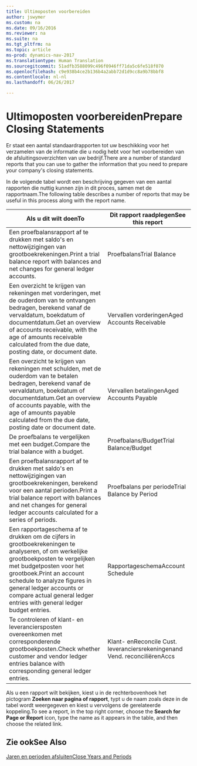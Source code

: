 ```yaml
---
title: Ultimoposten voorbereiden
author: jswymer
ms.custom: na
ms.date: 09/16/2016
ms.reviewer: na
ms.suite: na
ms.tgt_pltfrm: na
ms.topic: article
ms-prod: dynamics-nav-2017
ms.translationtype: Human Translation
ms.sourcegitcommit: 51adfb3588099c496f0946ff71da5c6fe518f070
ms.openlocfilehash: c9e938b4ce2b136b4a2abb72d1d9cc8a9b78bbf8
ms.contentlocale: nl-nl
ms.lasthandoff: 06/26/2017

---
```

# <a name="prepare-closing-statements"></a><span data-ttu-id="e0684-102">Ultimoposten voorbereiden</span><span class="sxs-lookup"><span data-stu-id="e0684-102">Prepare Closing Statements</span></span>
<span data-ttu-id="e0684-103">Er staat een aantal standaardrapporten tot uw beschikking voor het verzamelen van de informatie die u nodig hebt voor het voorbereiden van de afsluitingsoverzichten van uw bedrijf.</span><span class="sxs-lookup"><span data-stu-id="e0684-103">There are a number of standard reports that you can use to gather the information that you need to prepare your company's closing statements.</span></span>

<span data-ttu-id="e0684-104">In de volgende tabel wordt een beschrijving gegeven van een aantal rapporten die nuttig kunnen zijn in dit proces, samen met de rapportnaam.</span><span class="sxs-lookup"><span data-stu-id="e0684-104">The following table describes a number of reports that may be useful in this process along with the report name.</span></span>


|<span data-ttu-id="e0684-105">Als u dit wilt doen</span><span class="sxs-lookup"><span data-stu-id="e0684-105">To</span></span>     |<span data-ttu-id="e0684-106">Dit rapport raadplegen</span><span class="sxs-lookup"><span data-stu-id="e0684-106">See this report</span></span>       |
|-------|----------------------|
|<span data-ttu-id="e0684-107">Een proefbalansrapport af te drukken met saldo's en nettowijzigingen van grootboekrekeningen.</span><span class="sxs-lookup"><span data-stu-id="e0684-107">Print a trial balance report with balances and net changes for general ledger accounts.</span></span>|<span data-ttu-id="e0684-108">Proefbalans</span><span class="sxs-lookup"><span data-stu-id="e0684-108">Trial Balance</span></span>|
|<span data-ttu-id="e0684-109">Een overzicht te krijgen van rekeningen met vorderingen, met de ouderdom van te ontvangen bedragen, berekend vanaf de vervaldatum, boekdatum of documentdatum.</span><span class="sxs-lookup"><span data-stu-id="e0684-109">Get an overview of accounts receivable, with the age of amounts receivable calculated from the due date, posting date, or document date.</span></span>|<span data-ttu-id="e0684-110">Vervallen vorderingen</span><span class="sxs-lookup"><span data-stu-id="e0684-110">Aged Accounts Receivable</span></span>|
|<span data-ttu-id="e0684-111">Een overzicht te krijgen van rekeningen met schulden, met de ouderdom van te betalen bedragen, berekend vanaf de vervaldatum, boekdatum of documentdatum.</span><span class="sxs-lookup"><span data-stu-id="e0684-111">Get an overview of accounts payable, with the age of amounts payable calculated from the due date, posting date or document date.</span></span>|<span data-ttu-id="e0684-112">Vervallen betalingen</span><span class="sxs-lookup"><span data-stu-id="e0684-112">Aged Accounts Payable</span></span>|
|<span data-ttu-id="e0684-113">De proefbalans te vergelijken met een budget.</span><span class="sxs-lookup"><span data-stu-id="e0684-113">Compare the trial balance with a budget.</span></span>|<span data-ttu-id="e0684-114">Proefbalans/Budget</span><span class="sxs-lookup"><span data-stu-id="e0684-114">Trial Balance/Budget</span></span>|
|<span data-ttu-id="e0684-115">Een proefbalansrapport af te drukken met saldo's en nettowijzigingen van grootboekrekeningen, berekend voor een aantal perioden.</span><span class="sxs-lookup"><span data-stu-id="e0684-115">Print a trial balance report with balances and net changes for general ledger accounts calculated for a series of periods.</span></span>|<span data-ttu-id="e0684-116">Proefbalans per periode</span><span class="sxs-lookup"><span data-stu-id="e0684-116">Trial Balance by Period</span></span>|
|<span data-ttu-id="e0684-117">Een rapportageschema af te drukken om de cijfers in grootboekrekeningen te analyseren, of om werkelijke grootboekposten te vergelijken met budgetposten voor het grootboek.</span><span class="sxs-lookup"><span data-stu-id="e0684-117">Print an account schedule to analyze figures in general ledger accounts or compare actual general ledger entries with general ledger budget entries.</span></span>|<span data-ttu-id="e0684-118">Rapportageschema</span><span class="sxs-lookup"><span data-stu-id="e0684-118">Account Schedule</span></span>|
|<span data-ttu-id="e0684-119">Te controleren of klant- en leveranciersposten overeenkomen met corresponderende grootboekposten.</span><span class="sxs-lookup"><span data-stu-id="e0684-119">Check whether customer and vendor ledger entries balance with corresponding general ledger entries.</span></span>|<span data-ttu-id="e0684-120">Klant- en</span><span class="sxs-lookup"><span data-stu-id="e0684-120">Reconcile Cust.</span></span> <span data-ttu-id="e0684-121">leveranciersrekeningen</span><span class="sxs-lookup"><span data-stu-id="e0684-121">and Vend.</span></span> <span data-ttu-id="e0684-122">reconciliëren</span><span class="sxs-lookup"><span data-stu-id="e0684-122">Accs</span></span>|
<span data-ttu-id="e0684-123">Als u een rapport wilt bekijken, kiest u in de rechterbovenhoek het pictogram **Zoeken naar pagina of rapport**, typt u de naam zoals deze in de tabel wordt weergegeven en kiest u vervolgens de gerelateerde koppeling.</span><span class="sxs-lookup"><span data-stu-id="e0684-123">To see a report, in the top right corner, choose the **Search for Page or Report** icon, type the name as it appears in the table, and then choose the related link.</span></span>
## <a name="see-also"></a><span data-ttu-id="e0684-124">Zie ook</span><span class="sxs-lookup"><span data-stu-id="e0684-124">See Also</span></span>
[<span data-ttu-id="e0684-125">Jaren en perioden afsluiten</span><span class="sxs-lookup"><span data-stu-id="e0684-125">Close Years and Periods</span></span>](year-close-years-periods.md)

